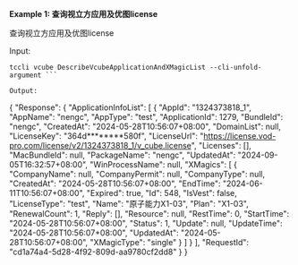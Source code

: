 **Example 1: 查询视立方应用及优图license**

查询视立方应用及优图license

Input: 

```
tccli vcube DescribeVcubeApplicationAndXMagicList --cli-unfold-argument ```

Output: 
```
{
    "Response": {
        "ApplicationInfoList": [
            {
                "AppId": "1324373818_1",
                "AppName": "nengc",
                "AppType": "test",
                "ApplicationId": 1279,
                "BundleId": "nengc",
                "CreatedAt": "2024-05-28T10:56:07+08:00",
                "DomainList": null,
                "LicenseKey": "364d********580f",
                "LicenseUrl": "https://license.vod-pro.com/license/v2/1324373818_1/v_cube.license",
                "Licenses": [],
                "MacBundleId": null,
                "PackageName": "nengc",
                "UpdatedAt": "2024-09-05T16:32:57+08:00",
                "WinProcessName": null,
                "XMagics": [
                    {
                        "CompanyName": null,
                        "CompanyPermit": null,
                        "CompanyType": null,
                        "CreatedAt": "2024-05-28T10:56:07+08:00",
                        "EndTime": "2024-06-11T10:56:07+08:00",
                        "Expired": true,
                        "Id": 548,
                        "IsVest": false,
                        "LicenseType": "test",
                        "Name": "原子能力X1-03",
                        "Plan": "X1-03",
                        "RenewalCount": 1,
                        "Reply": [],
                        "Resource": null,
                        "RestTime": 0,
                        "StartTime": "2024-05-28T10:56:07+08:00",
                        "Status": 1,
                        "Update": null,
                        "UpdateTime": "2024-05-28T10:56:07+08:00",
                        "UpdatedAt": "2024-05-28T10:56:07+08:00",
                        "XMagicType": "single"
                    }
                ]
            }
        ],
        "RequestId": "cd1a74a4-5d28-4f92-809d-aa9780cf2dd8"
    }
}
```

